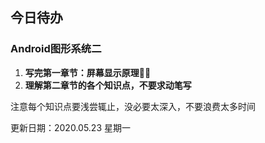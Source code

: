 ## 今日待办



### Android图形系统二

1. **写完第一章节：屏幕显示原理**💪🏻
1. **理解第二章节的各个知识点，不要求动笔写**



注意每个知识点要浅尝辄止，没必要太深入，不要浪费太多时间



更新日期：2020.05.23 星期一

